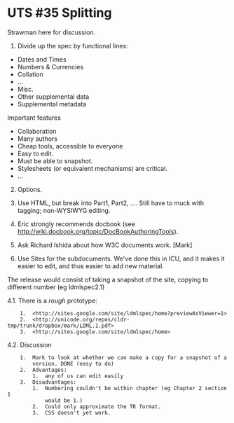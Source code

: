 # UTS #35 Splitting

Strawman here for discussion.

1. Divide up the spec by functional lines:

*   Dates and Times
*   Numbers & Currencies
*   Collation
*   ...
*   Misc.
*   Other supplemental data
*   Supplemental metadata

Important features

*   Collaboration
*   Many authors
*   Cheap tools, accessible to everyone
*   Easy to edit.
*   Must be able to snapshot.
*   Stylesheets (or equivalent mechanisms) are critical.
*   ...

2. Options.

1. Use HTML, but break into Part1, Part2, .... Still have to muck with tagging;
non-WYSIWYG editing.

2. Eric strongly recommends docbook (see
<http://wiki.docbook.org/topic/DocBookAuthoringTools>).

3. Ask Richard Ishida about how W3C documents work. \[Mark\]

4. Use Sites for the subdocuments. We've done this in ICU, and it makes it
easier to edit, and thus easier to add new material.

The release would consist of taking a snapshot of the site, copying to different
number (eg ldmlspec2.1)

4.1. There is a *rough* prototype:

        1.  <http://sites.google.com/site/ldmlspec/home?previewAsViewer=1>
        2.  <http://unicode.org/repos/cldr-tmp/trunk/dropbox/mark/LDML.1.pdf>
        3.  <http://sites.google.com/site/ldmlspec/home>

4.2. Discussion

        1.  Mark to look at whether we can make a copy for a snapshot of a
            version. DONE (easy to do)
        2.  Advantages:
            1.  any of us can edit easily
        3.  Disadvantages:
            1.  Numbering couldn't be within chapter (eg Chapter 2 section 1
                would be 1.)
            2.  Could only approximate the TR format.
            3.  CSS doesn't yet work.
